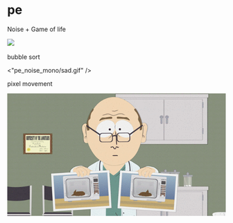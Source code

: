 # pe
Noise + Game of life<p>
<img src = "pe_noise_mono/Untitled.gif" /><p>
bubble sort<p>
<"pe_noise_mono/sad.gif" /><p>
pixel movement<p>
<img src = "pe_noise_mono/s.gif" />
